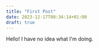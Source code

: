 ```yaml
---
title: "First Post"
date: 2023-12-17T00:34:14+01:00
draft: true
---
```


Hello! I have no idea what I'm doing.
